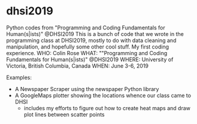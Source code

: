 # dhsi2019
Python codes from "Programming and Coding Fundamentals for Human(s|ists)" @DHSI2019
This is a bunch of code that we wrote in the programming class at DHSI2019, mostly to do with data cleaning and manipulation, and hopefully some other cool stuff. My first coding experience.
WHO: Colin Rose
WHAT: ""Programming and Coding Fundamentals for Human(s|ists)" @DHSI2019
WHERE: University of Victoria, British Columbia, Canada
WHEN: June 3-6, 2019

Examples: 
- A Newspaper Scraper using the newspaper Python library
- A GoogleMaps plotter showing the locations whence our class came to DHSI
  - includes my efforts to figure out how to create heat maps and draw plot lines between scatter points
